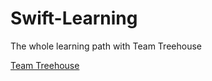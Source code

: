 # Swift-Learning

The whole learning path with Team Treehouse

<a href = "teamtreehouse.com">Team Treehouse</a>
